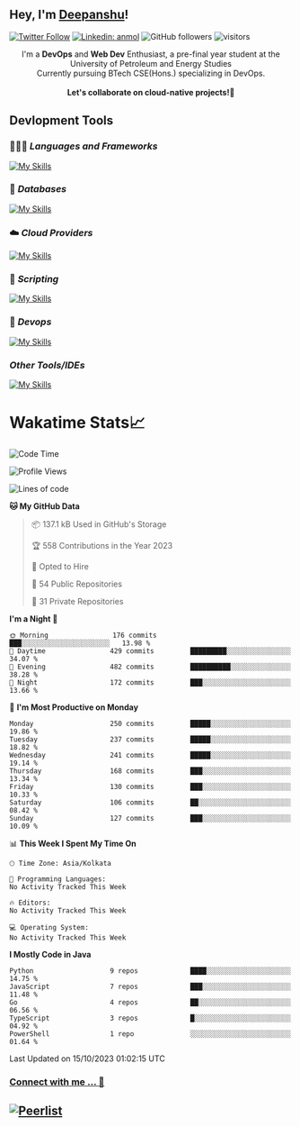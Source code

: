 ## Hey, I'm [Deepanshu](https://bio.link/deepanshgk)!

[![Twitter Follow](https://img.shields.io/twitter/follow/deepanshuurawat?label=Follow)](https://twitter.com/intent/follow?screen_name=deepanshuurawat)
[![Linkedin: anmol](https://img.shields.io/badge/-deepanshu-blue?style=flat-square&logo=Linkedin&logoColor=white&link=https://www.linkedin.com/in/deepanshu-rawat6/)](https://www.linkedin.com/in/deepanshu-rawat6/)
![GitHub followers](https://img.shields.io/github/followers/deepanshu-rawat6?label=Follow&style=social)
![visitors](https://visitor-badge.laobi.icu/badge?page_id=deepanshu-rawat6.deepanshu-rawat6)


<div align="center">
I'm a <b>DevOps</b> and <b>Web Dev</b> Enthusiast, a pre-final year student at the University of Petroleum and Energy Studies <br> Currently pursuing BTech CSE(Hons.) specializing in DevOps.
</div>

<br>

<div align="center">
 <b>Let's collaborate on cloud-native projects!🚀</b>
</div>

## **Devlopment Tools**

### 🧑🏻‍💻 *Languages and Frameworks*
[![My Skills](https://skillicons.dev/icons?i=go,java,py,flask,js,ts,nodejs,express,html,css&theme=dark)](https://skillicons.dev)

### 🛅 *Databases*
[![My Skills](https://skillicons.dev/icons?i=mysql,mongodb,postgres&theme=dark)](https://skillicons.dev)

### ☁️ *Cloud Providers*
[![My Skills](https://skillicons.dev/icons?i=aws,gcp,netlify&theme=dark)](https://skillicons.dev)

### 📜 *Scripting*
[![My Skills](https://skillicons.dev/icons?i=bash&theme=dark)](https://skillicons.dev)

### 👀 *Devops*
[![My Skills](https://skillicons.dev/icons?i=docker,kubernetes,githubactions,jenkins,grafana,prometheus&theme=dark)](https://skillicons.dev)

### *Other Tools/IDEs*
[![My Skills](https://skillicons.dev/icons?i=git,github,vscode,idea,maven&theme=dark)](https://skillicons.dev)

# Wakatime Stats📈

<!--START_SECTION:waka-->
![Code Time](http://img.shields.io/badge/Code%20Time-58%20hrs%2040%20mins-blue)

![Profile Views](http://img.shields.io/badge/Profile%20Views-0-blue)

![Lines of code](https://img.shields.io/badge/From%20Hello%20World%20I%27ve%20Written-1.2%20million%20lines%20of%20code-blue)

**🐱 My GitHub Data** 

> 📦 137.1 kB Used in GitHub's Storage 
 > 
> 🏆 558 Contributions in the Year 2023
 > 
> 💼 Opted to Hire
 > 
> 📜 54 Public Repositories 
 > 
> 🔑 31 Private Repositories 
 > 
**I'm a Night 🦉** 

```text
🌞 Morning                176 commits         ███░░░░░░░░░░░░░░░░░░░░░░   13.98 % 
🌆 Daytime                429 commits         █████████░░░░░░░░░░░░░░░░   34.07 % 
🌃 Evening                482 commits         ██████████░░░░░░░░░░░░░░░   38.28 % 
🌙 Night                  172 commits         ███░░░░░░░░░░░░░░░░░░░░░░   13.66 % 
```
📅 **I'm Most Productive on Monday** 

```text
Monday                   250 commits         █████░░░░░░░░░░░░░░░░░░░░   19.86 % 
Tuesday                  237 commits         █████░░░░░░░░░░░░░░░░░░░░   18.82 % 
Wednesday                241 commits         █████░░░░░░░░░░░░░░░░░░░░   19.14 % 
Thursday                 168 commits         ███░░░░░░░░░░░░░░░░░░░░░░   13.34 % 
Friday                   130 commits         ███░░░░░░░░░░░░░░░░░░░░░░   10.33 % 
Saturday                 106 commits         ██░░░░░░░░░░░░░░░░░░░░░░░   08.42 % 
Sunday                   127 commits         ███░░░░░░░░░░░░░░░░░░░░░░   10.09 % 
```


📊 **This Week I Spent My Time On** 

```text
🕑︎ Time Zone: Asia/Kolkata

💬 Programming Languages: 
No Activity Tracked This Week

🔥 Editors: 
No Activity Tracked This Week

💻 Operating System: 
No Activity Tracked This Week
```

**I Mostly Code in Java** 

```text
Python                   9 repos             ████░░░░░░░░░░░░░░░░░░░░░   14.75 % 
JavaScript               7 repos             ███░░░░░░░░░░░░░░░░░░░░░░   11.48 % 
Go                       4 repos             ██░░░░░░░░░░░░░░░░░░░░░░░   06.56 % 
TypeScript               3 repos             █░░░░░░░░░░░░░░░░░░░░░░░░   04.92 % 
PowerShell               1 repo              ░░░░░░░░░░░░░░░░░░░░░░░░░   01.64 % 
```




 Last Updated on 15/10/2023 01:02:15 UTC
<!--END_SECTION:waka-->



### [Connect with me ... 💬](https://bio.link/deepanshgk) 
[![Peerlist](https://github-readme-badge.peerlist.io/api/deepanshurawat6?style=social)](https://peerlist.io/deepanshurawat6) 
---

<!--- 
![Snake animation](https://github.com/deepanshu-rawat6/deepanshu-rawat6/blob/output/github-contribution-grid-snake.svg)
---
--->

<!--- 
[![@deepanshurawat6's Holopin board](https://holopin.io/api/user/board?user=deepanshurawat6)](https://holopin.io/@deepanshurawat6)
---
--->
